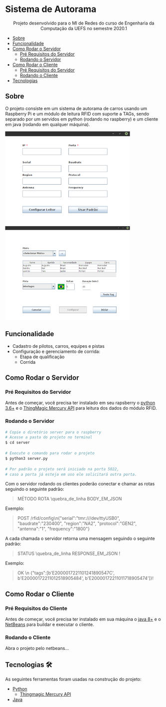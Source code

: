 # Sistema de Autorama

<p align="center">Projeto desenvolvido para o MI de Redes do curso de Engenharia da Computação da UEFS no semestre 2020.1</p>

<!--ts-->
   * [Sobre](#sobre)
   * [Funcionalidade](#funcionalidade)
   * [Como Rodar o Servidor](#como-rodar-o-servidor)
      * [Pré Requisitos do Servidor](#pré-requisitos-do-servidor)
      * [Rodando o Servidor](#rodando-o-servidor)
   * [Como Rodar o Cliente](#como-rodar-o-cliente)
      * [Pré Requisitos do Servidor](#pré-requisitos-do-cliente)
      * [Rodando o Cliente](#rodando-o-cliente)
   * [Tecnologias](#tecnologias-🛠)
<!--te-->

## Sobre

O projeto consiste em um sistema de autorama de carros usando um Raspberry Pi e um módulo de leitura RFID com suporte a TAGs, sendo separado por um servidos em python (rodando no raspberry) e um cliente em java (rodando em qualquer máquina).

<img src="screenshots/tela_inicial.png" alt="tela_inicial" width="400" height="300"/>
<img src="screenshots/tela_configuracao_corrida.png" alt="tela_configuracao_corrida" width="400" height="300"/>

## Funcionalidade
- Cadastro de pilotos, carros, equipes e pistas
- Configuração e gerenciamento de corrida:
   - Etapa de qualificação
   - Corrida

## Como Rodar o Servidor
### Pré Requisitos do Servidor
Antes de começar, você precisa ter instalado em seu rapsberry o [python 3.6+](https://www.python.org/downloads/) e o [ThingMagic Mercury API](https://github.com/gotthardp/python-mercuryapi) para leitura dos dados do módulo RFID.

### Rodando o Servidor

```bash
# Copie o diretório server para o raspberry
# Acesse a pasta do projeto no terminal
$ cd server

# Execute o comando para rodar o projeto
$ python3 server.py

# Por padrão o projeto será iniciado na porta 5022, 
# caso a porta já esteja em uso ele solicitará outra porta.
```
Com o servidor rodando os clientes poderão conectar e chamar as rotas seguindo o seguinte padrão:
<blockquote>MÉTODO ROTA \quebra_de_linha BODY_EM_JSON</blockquote>
Exemplo: 
<blockquote>POST /rfid/config\n{"serial":"tmr:///dev/ttyUSB0", "baudrate":"230400", "region":"NA2", "protocol":"GEN2", "antenna":"1", "frequency":"1800"}</blockquote>
A cada chamada o servidor retorna uma mensagem seguindo o seguinte padrão:
<blockquote>STATUS \quebra_de_linha RESPONSE_EM_JSON !</blockquote>
Exemplo:
<blockquote>OK \n {"tags":[b'E2000017221101241890547C', b'E20000172211012518905484', b'E20000172211011718905474']}!</blockquote>

## Como Rodar o Cliente
### Pré Requisitos do Cliente
Antes de começar, você precisa ter instalado em sua máquina o [java 8+](https://www.java.com/download/ie_manual.jsp) e o [NetBeans](https://netbeans.apache.org/download/index.html) para buildar e executar o cliente.

### Rodando o Cliente

Abra o projeto pelo netbeans...

## Tecnologias 🛠 

As seguintes ferramentas foram usadas na construção do projeto:
- [Python](https://www.python.org/)
   - [Thingmagic Mercury API](https://www.jadaktech.com/products/thingmagic-rfid/thingmagic-mercury-api/)
- [Java](https://www.java.com/)